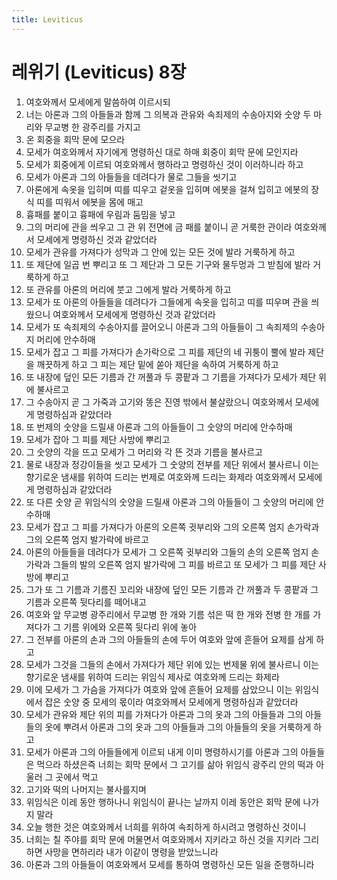 ```yaml
---
title: Leviticus
---
```


# 레위기 (Leviticus) 8장
1. 여호와께서 모세에게 말씀하여 이르시되
1. 너는 아론과 그의 아들들과 함께 그 의복과 관유와 속죄제의 수송아지와 숫양 두 마리와 무교병 한 광주리를 가지고
1. 온 회중을 회막 문에 모으라
1. 모세가 여호와께서 자기에게 명령하신 대로 하매 회중이 회막 문에 모인지라
1. 모세가 회중에게 이르되 여호와께서 행하라고 명령하신 것이 이러하니라 하고
1. 모세가 아론과 그의 아들들을 데려다가 물로 그들을 씻기고
1. 아론에게 속옷을 입히며 띠를 띠우고 겉옷을 입히며 에봇을 걸쳐 입히고 에봇의 장식 띠를 띠워서 에봇을 몸에 매고
1. 흉패를 붙이고 흉패에 우림과 둠밈을 넣고
1. 그의 머리에 관을 씌우고 그 관 위 전면에 금 패를 붙이니 곧 거룩한 관이라 여호와께서 모세에게 명령하신 것과 같았더라
1. 모세가 관유를 가져다가 성막과 그 안에 있는 모든 것에 발라 거룩하게 하고
1. 또 제단에 일곱 번 뿌리고 또 그 제단과 그 모든 기구와 물두멍과 그 받침에 발라 거룩하게 하고
1. 또 관유를 아론의 머리에 붓고 그에게 발라 거룩하게 하고
1. 모세가 또 아론의 아들들을 데려다가 그들에게 속옷을 입히고 띠를 띠우며 관을 씌웠으니 여호와께서 모세에게 명령하신 것과 같았더라
1. 모세가 또 속죄제의 수송아지를 끌어오니 아론과 그의 아들들이 그 속죄제의 수송아지 머리에 안수하매
1. 모세가 잡고 그 피를 가져다가 손가락으로 그 피를 제단의 네 귀퉁이 뿔에 발라 제단을 깨끗하게 하고 그 피는 제단 밑에 쏟아 제단을 속하여 거룩하게 하고
1. 또 내장에 덮인 모든 기름과 간 꺼풀과 두 콩팥과 그 기름을 가져다가 모세가 제단 위에 불사르고
1. 그 수송아지 곧 그 가죽과 고기와 똥은 진영 밖에서 불살랐으니 여호와께서 모세에게 명령하심과 같았더라
1. 또 번제의 숫양을 드릴새 아론과 그의 아들들이 그 숫양의 머리에 안수하매
1. 모세가 잡아 그 피를 제단 사방에 뿌리고
1. 그 숫양의 각을 뜨고 모세가 그 머리와 각 뜬 것과 기름을 불사르고
1. 물로 내장과 정강이들을 씻고 모세가 그 숫양의 전부를 제단 위에서 불사르니 이는 향기로운 냄새를 위하여 드리는 번제로 여호와께 드리는 화제라 여호와께서 모세에게 명령하심과 같았더라
1. 또 다른 숫양 곧 위임식의 숫양을 드릴새 아론과 그의 아들들이 그 숫양의 머리에 안수하매
1. 모세가 잡고 그 피를 가져다가 아론의 오른쪽 귓부리와 그의 오른쪽 엄지 손가락과 그의 오른쪽 엄지 발가락에 바르고
1. 아론의 아들들을 데려다가 모세가 그 오른쪽 귓부리와 그들의 손의 오른쪽 엄지 손가락과 그들의 발의 오른쪽 엄지 발가락에 그 피를 바르고 또 모세가 그 피를 제단 사방에 뿌리고
1. 그가 또 그 기름과 기름진 꼬리와 내장에 덮인 모든 기름과 간 꺼풀과 두 콩팥과 그 기름과 오른쪽 뒷다리를 떼어내고
1. 여호와 앞 무교병 광주리에서 무교병 한 개와 기름 섞은 떡 한 개와 전병 한 개를 가져다가 그 기름 위에와 오른쪽 뒷다리 위에 놓아
1. 그 전부를 아론의 손과 그의 아들들의 손에 두어 여호와 앞에 흔들어 요제를 삼게 하고
1. 모세가 그것을 그들의 손에서 가져다가 제단 위에 있는 번제물 위에 불사르니 이는 향기로운 냄새를 위하여 드리는 위임식 제사로 여호와께 드리는 화제라
1. 이에 모세가 그 가슴을 가져다가 여호와 앞에 흔들어 요제를 삼았으니 이는 위임식에서 잡은 숫양 중 모세의 몫이라 여호와께서 모세에게 명령하심과 같았더라
1. 모세가 관유와 제단 위의 피를 가져다가 아론과 그의 옷과 그의 아들들과 그의 아들들의 옷에 뿌려서 아론과 그의 옷과 그의 아들들과 그의 아들들의 옷을 거룩하게 하고
1. 모세가 아론과 그의 아들들에게 이르되 내게 이미 명령하시기를 아론과 그의 아들들은 먹으라 하셨은즉 너희는 회막 문에서 그 고기를 삶아 위임식 광주리 안의 떡과 아울러 그 곳에서 먹고
1. 고기와 떡의 나머지는 불사를지며
1. 위임식은 이레 동안 행하나니 위임식이 끝나는 날까지 이레 동안은 회막 문에 나가지 말라
1. 오늘 행한 것은 여호와께서 너희를 위하여 속죄하게 하시려고 명령하신 것이니
1. 너희는 칠 주야를 회막 문에 머물면서 여호와께서 지키라고 하신 것을 지키라 그리하면 사망을 면하리라 내가 이같이 명령을 받았느니라
1. 아론과 그의 아들들이 여호와께서 모세를 통하여 명령하신 모든 일을 준행하니라